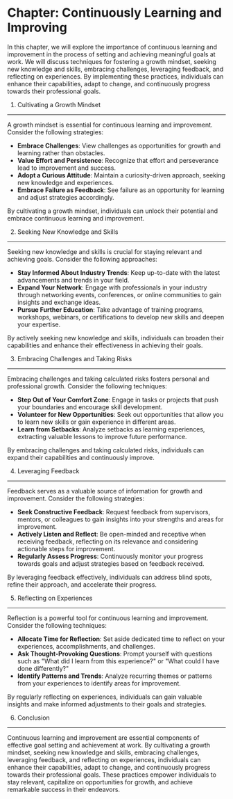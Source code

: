 Chapter: Continuously Learning and Improving
============================================

In this chapter, we will explore the importance of continuous learning and improvement in the process of setting and achieving meaningful goals at work. We will discuss techniques for fostering a growth mindset, seeking new knowledge and skills, embracing challenges, leveraging feedback, and reflecting on experiences. By implementing these practices, individuals can enhance their capabilities, adapt to change, and continuously progress towards their professional goals.

1. Cultivating a Growth Mindset
-------------------------------

A growth mindset is essential for continuous learning and improvement. Consider the following strategies:

* **Embrace Challenges**: View challenges as opportunities for growth and learning rather than obstacles.
* **Value Effort and Persistence**: Recognize that effort and perseverance lead to improvement and success.
* **Adopt a Curious Attitude**: Maintain a curiosity-driven approach, seeking new knowledge and experiences.
* **Embrace Failure as Feedback**: See failure as an opportunity for learning and adjust strategies accordingly.

By cultivating a growth mindset, individuals can unlock their potential and embrace continuous learning and improvement.

2. Seeking New Knowledge and Skills
-----------------------------------

Seeking new knowledge and skills is crucial for staying relevant and achieving goals. Consider the following approaches:

* **Stay Informed About Industry Trends**: Keep up-to-date with the latest advancements and trends in your field.
* **Expand Your Network**: Engage with professionals in your industry through networking events, conferences, or online communities to gain insights and exchange ideas.
* **Pursue Further Education**: Take advantage of training programs, workshops, webinars, or certifications to develop new skills and deepen your expertise.

By actively seeking new knowledge and skills, individuals can broaden their capabilities and enhance their effectiveness in achieving their goals.

3. Embracing Challenges and Taking Risks
----------------------------------------

Embracing challenges and taking calculated risks fosters personal and professional growth. Consider the following techniques:

* **Step Out of Your Comfort Zone**: Engage in tasks or projects that push your boundaries and encourage skill development.
* **Volunteer for New Opportunities**: Seek out opportunities that allow you to learn new skills or gain experience in different areas.
* **Learn from Setbacks**: Analyze setbacks as learning experiences, extracting valuable lessons to improve future performance.

By embracing challenges and taking calculated risks, individuals can expand their capabilities and continuously improve.

4. Leveraging Feedback
----------------------

Feedback serves as a valuable source of information for growth and improvement. Consider the following strategies:

* **Seek Constructive Feedback**: Request feedback from supervisors, mentors, or colleagues to gain insights into your strengths and areas for improvement.
* **Actively Listen and Reflect**: Be open-minded and receptive when receiving feedback, reflecting on its relevance and considering actionable steps for improvement.
* **Regularly Assess Progress**: Continuously monitor your progress towards goals and adjust strategies based on feedback received.

By leveraging feedback effectively, individuals can address blind spots, refine their approach, and accelerate their progress.

5. Reflecting on Experiences
----------------------------

Reflection is a powerful tool for continuous learning and improvement. Consider the following techniques:

* **Allocate Time for Reflection**: Set aside dedicated time to reflect on your experiences, accomplishments, and challenges.
* **Ask Thought-Provoking Questions**: Prompt yourself with questions such as "What did I learn from this experience?" or "What could I have done differently?"
* **Identify Patterns and Trends**: Analyze recurring themes or patterns from your experiences to identify areas for improvement.

By regularly reflecting on experiences, individuals can gain valuable insights and make informed adjustments to their goals and strategies.

6. Conclusion
-------------

Continuous learning and improvement are essential components of effective goal setting and achievement at work. By cultivating a growth mindset, seeking new knowledge and skills, embracing challenges, leveraging feedback, and reflecting on experiences, individuals can enhance their capabilities, adapt to change, and continuously progress towards their professional goals. These practices empower individuals to stay relevant, capitalize on opportunities for growth, and achieve remarkable success in their endeavors.
